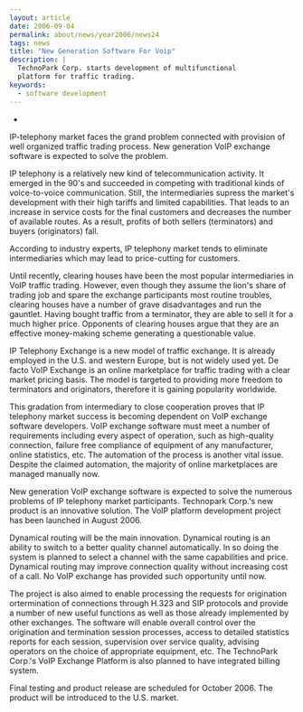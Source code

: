 ```yaml
---
layout: article
date: 2006-09-04
permalink: about/news/year2006/news24
tags: news
title: "New Generation Software For Voip"
description: |
  TechnoPark Corp. starts development of multifunctional
  platform for traffic trading.
keywords:
  - software development
---
```


 *

IP-telephony market faces the grand problem connected with provision of well organized traffic
trading process. New generation VoIP exchange software is expected to solve the problem.

IP telephony is a relatively new kind of telecommunication activity. It emerged in the 90's and
succeeded in competing with traditional kinds of voice-to-voice communication. Still, the
intermediaries supress the market's development with their high tariffs and limited capabilities.
That leads to an increase in service costs for the final customers and decreases the number of
available routes. As a result, profits of both sellers (terminators) and buyers (originators) fall.

According to industry experts, IP telephony market tends to eliminate intermediaries which may lead
to price-cutting for customers.

Until recently, clearing houses have been the most popular intermediaries in VoIP traffic trading.
However, even though they assume the lion's share of trading job and spare the exchange participants
most routine troubles, clearing houses have a number of grave disadvantages and run the gauntlet.
Having bought traffic from a terminator, they are able to sell it for a much higher price. Opponents
of clearing houses argue that they are an effective money-making scheme generating a questionable value.

IP Telephony Exchange is a new model of traffic exchange. It is already employed in the U.S. and
western Europe, but is not widely used yet. De facto VoIP Exchange is an online marketplace for
traffic trading with a clear market pricing basis. The model is targeted to providing more freedom
to terminators and originators, therefore it is gaining popularity worldwide.

This gradation from intermediary to close cooperation proves that IP telephony market success is
becoming dependent on VoIP exchange software developers. VoIP exchange software must meet a number
of requirements including every aspect of operation, such as high-quality connection, failure free
compliance of equipment of any manufacturer, online statistics, etc. The automation of the process
is another vital issue. Despite the claimed automation, the majority of online marketplaces are
managed manually now.

New generation VoIP exchange software is expected to solve the numerous problems of IP telephony
market participants. Technopark Corp.'s new product is an innovative solution. The VoIP platform
development project has been launched in August 2006.

Dynamical routing will be the main innovation. Dynamical routing is an ability to switch to a better
quality channel automatically. In so doing the system is planned to select a channel with the same
capabilities and price. Dynamical routing may improve connection quality without increasing cost of
a call. No VoIP exchange has provided such opportunity until now.

The project is also aimed to enable processing the requests for origination ortermination of
connections through H.323 and SIP protocols and provide a number of new useful functions as well as
those already implemented by other exchanges. The software will enable overall control over the
origination and termination session processes, access to detailed statistics reports for each
session, supervision over service quality, advising operators on the choice of appropriate
equipment, etc. The TechnoPark Corp.'s VoIP Exchange Platform is also planned to have integrated
billing system.

Final testing and product release are scheduled for October 2006. The product will be introduced to
the U.S. market.
